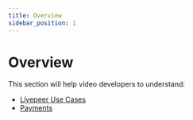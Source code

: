 ```yaml
---
title: Overview
sidebar_position: 1
---
```


# Overview

This section will help video developers to understand:

- [Livepeer Use Cases](/video-developers/core-concepts/use-cases)
- [Payments](/video-developers/core-concepts/payments)
